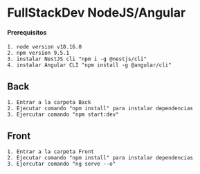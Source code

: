 # FullStackDev NodeJS/Angular

#### Prerequisitos 
    1. node version v18.16.0
    2. npm version 9.5.1
    3. instalar NestJS cli "npm i -g @nestjs/cli"
    4. instalar Angular CLI "npm install -g @angular/cli"

## Back

    1. Entrar a la carpeta Back
    2. Ejecutar comando "npm install" para instalar dependencias
    3. Ejercutar comando "npm start:dev"

## Front

    1. Entrar a la carpeta Front
    2. Ejecutar comando "npm install" para instalar dependencias
    3. Ejercutar comando "ng serve --o"
